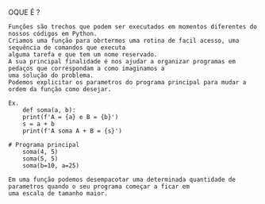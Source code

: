 
OQUE É ?

    Funções são trechos que podem ser executados em momentos diferentes do nossos códigos em Python. 
    Criamos uma função para obrtermos uma rotina de facil acesso, uma sequência de comandos que executa
    alguma tarefa e que tem um nome reservado. 
    A sua principal finalidade é nos ajudar a organizar programas em pedaços que correspondam a como imaginamos a
    uma solução do problema.
    Podemos explicitar os parametros do programa principal para mudar a ordem da função como desejar.

    Ex.
        def soma(a, b):
        print(f'A = {a} e B = {b}')
        s = a + b
        print(f'A soma A + B = {s}')

    # Programa principal
        soma(4, 5)
        soma(5, 5)
        soma(b=10, a=25)
    
    Em uma função podemos desempacotar uma determinada quantidade de parametros quando o seu programa começar a ficar em
    uma escala de tamanho maior.
    


        
